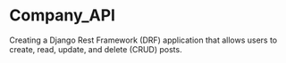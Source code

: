 # Company_API
Creating a Django Rest Framework (DRF) application that allows users to create, read, update, and delete (CRUD) posts.
